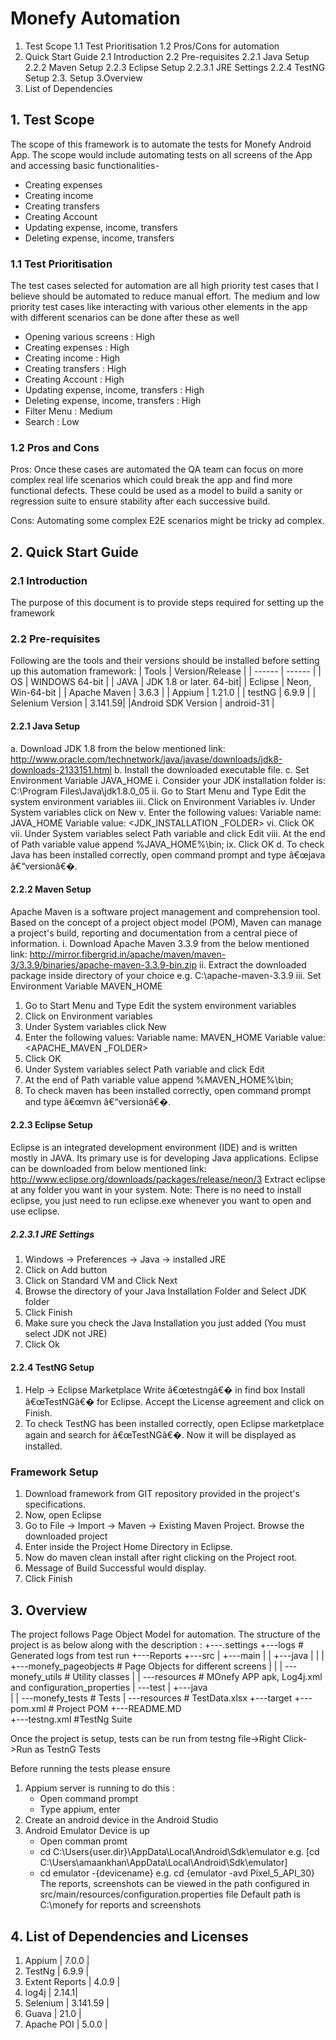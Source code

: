 # Monefy Automation
1. Test Scope
1.1 Test Prioritisation
1.2 Pros/Cons for automation
2. Quick Start Guide
2.1  Introduction
2.2  Pre-requisites
2.2.1 Java Setup
2.2.2 Maven Setup
2.2.3 Eclipse Setup
2.2.3.1 JRE Settings
2.2.4 TestNG Setup
2.3. Setup
3.Overview
4. List of Dependencies

## 1. Test Scope
The scope of this framework is to automate the tests for Monefy Android App. The scope would include automating tests on all screens of the App and accessing basic functionalities-
- Creating expenses
- Creating income
- Creating transfers
- Creating Account
- Updating expense, income, transfers
- Deleting expense, income, transfers

### 1.1 Test Prioritisation 
The test cases selected for automation are all high priority test cases that I believe should be automated to reduce manual effort. The medium and low priority test cases like interacting with various other elements in the app with different scenarios can be done after these as well
- Opening various screens : High
- Creating expenses : High
- Creating income : High
- Creating transfers : High
- Creating Account : High
- Updating expense, income, transfers : High
- Deleting expense, income, transfers : High
- Filter Menu : Medium
- Search : Low

### 1.2 Pros and Cons
Pros:
Once these cases are automated the QA team can focus on more complex real life scenarios which could break the app and find more functional defects. These could be used as a model to build a sanity or regression suite to ensure stability after each successive build.

Cons:
Automating some complex E2E scenarios might be tricky ad complex.

## 2. Quick Start Guide
### 2.1 Introduction
The purpose of this document is to provide steps required for setting up the framework

### 2.2 Pre-requisites
Following are the tools and their versions should be installed before setting up this automation framework:
| Tools | Version/Release |
| ------ | ------ |
| OS | WINDOWS 64-bit |
| JAVA | JDK 1.8 or later. 64-bit|
| Eclipse | Neon, Win-64-bit |
| Apache Maven | 3.6.3 |
| Appium | 1.21.0 |
| testNG | 6.9.9 |
| Selenium Version | 3.141.59|
|Android SDK Version | android-31 |

#### 2.2.1 Java Setup
a. Download JDK 1.8 from the below mentioned link: http://www.oracle.com/technetwork/java/javase/downloads/jdk8-downloads-2133151.html
b. Install the downloaded executable file.
c. Set Environment Variable JAVA_HOME
i. Consider your JDK installation folder is: C:\Program Files\Java\jdk1.8.0_05
ii. Go to Start Menu and Type Edit the system environment variables
iii. Click on Environment Variables
iv. Under System variables click on New
v. Enter the following values:
Variable name: JAVA_HOME
Variable value: <JDK_INSTALLATION _FOLDER>
vi. Click OK
vii. Under System variables select Path variable and click Edit
viii. At the end of Path variable value append %JAVA_HOME%\bin;
ix. Click OK
d. To check Java has been installed correctly, open command prompt and type â€œjava â€“versionâ€�.
#### 2.2.2 Maven Setup
Apache Maven is a software project management and comprehension tool. Based on the concept of a project object model (POM), Maven can manage a project's build, reporting and documentation from a central piece of information.
i. Download Apache Maven 3.3.9 from the below mentioned link: http://mirror.fibergrid.in/apache/maven/maven-3/3.3.9/binaries/apache-maven-3.3.9-bin.zip
ii. Extract the downloaded package inside directory of your choice e.g. C:\apache-maven-3.3.9
iii. Set Environment Variable MAVEN_HOME
1. Go to Start Menu and Type Edit the system environment variables
2. Click on Environment variables
3. Under System variables click New
4. Enter the following values:
Variable name: MAVEN_HOME
Variable value: <APACHE_MAVEN _FOLDER>
5. Click OK
6. Under System variables select Path variable and click Edit
7. At the end of Path variable value append %MAVEN_HOME%\bin;
8. To check maven has been installed correctly, open command prompt and type â€œmvn â€“versionâ€�.

#### 2.2.3 Eclipse Setup
Eclipse is an integrated development environment (IDE) and is written mostly in JAVA. Its primary use is for developing Java applications. Eclipse can be downloaded from below mentioned link:
 http://www.eclipse.org/downloads/packages/release/neon/3
Extract eclipse at any folder you want in your system.
Note: There is no need to install eclipse, you just need to run eclipse.exe whenever you want to open and use eclipse.

##### 2.2.3.1 JRE Settings
1. Windows -> Preferences -> Java -> installed JRE
2. Click on Add button
3. Click on Standard VM and Click Next
4. Browse the directory of your Java Installation Folder and Select JDK folder
5. Click Finish
6. Make sure you check the Java Installation you just added (You must select JDK not JRE)
7. Click Ok

#### 2.2.4 TestNG Setup
1. Help -> Eclipse Marketplace
Write â€œtestngâ€� in find box
Install â€œTestNGâ€� for Eclipse.
Accept the License agreement and click on Finish.
2. To check TestNG has been installed correctly, open Eclipse marketplace again and search for â€œTestNGâ€�. Now it will be displayed as installed.


### Framework Setup
1. Download framework from GIT repository provided in the project's specifications.
2. Now, open Eclipse
3. Go to File -> Import -> Maven -> Existing Maven Project. Browse the downloaded project
4. Enter inside the Project Home Directory in Eclipse.
5. Now do maven clean install after right clicking on the Project root.
6. Message of Build Successful would display.
10. Click Finish

## 3. Overview
The project follows Page Object Model for automation. The structure of the project is as below along with the description :
+---.settings
+---logs							# Generated logs from test run
+---Reports
+---src
|   +---main
|   |   +---java
|   |   |   +---monefy_pageobjects	# Page Objects for different screens
|   |   |   \---monefy_utils		# Utility classes
|   |   \---resources				# MOnefy APP apk, Log4j.xml and configuration_properties
|   \---test
|       +---java					
|       |   \---monefy_tests		# Tests
|       \---resources				# TestData.xlsx
+---target
+---pom.xml							# Project POM
+---README.MD						
+---testng.xml						#TestNg Suite

Once the project is setup, tests can be run from testng file->Right Click->Run as TestnG Tests

Before running the tests please ensure
1. Appium server is running to do this :
	- Open command prompt
	- Type appium, enter
2. Create an android device in the Android Studio 
2. Android Emulator Device is up
	- Open comman promt
	- cd C:\Users\{user.dir}\AppData\Local\Android\Sdk\emulator e.g. [cd C:\Users\amaankhan\AppData\Local\Android\Sdk\emulator]
	- cd emulator -{devicename} e.g. cd {emulator -avd Pixel_5_API_30}
The reports, screenshots can be viewed in the path configured in src/main/resources/configuration.properties file
Default path is C:\monefy for reports and screenshots



## 4. List of Dependencies and Licenses
1. Appium 			| 7.0.0 | 
2. TestNg 			| 6.9.9 |
3. Extent Reports 	| 4.0.9 |
4. log4j 			| 2.14.1|
5. Selenium 		| 3.141.59 |
6. Guava 			| 21.0 |
7. Apache POI 		| 5.0.0 |